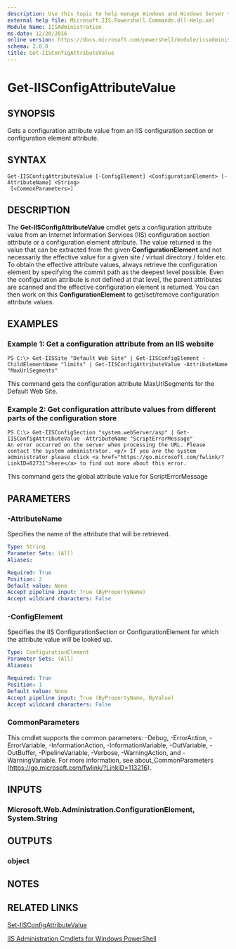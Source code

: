 ```yaml
---
description: Use this topic to help manage Windows and Windows Server technologies with Windows PowerShell.
external help file: Microsoft.IIS.Powershell.Commands.dll-Help.xml
Module Name: IISAdministration
ms.date: 12/20/2016
online version: https://docs.microsoft.com/powershell/module/iisadministration/get-iisconfigattributevalue?view=windowsserver2022-ps&wt.mc_id=ps-gethelp
schema: 2.0.0
title: Get-IISConfigAttributeValue
---
```


# Get-IISConfigAttributeValue

## SYNOPSIS
Gets a configuration attribute value from an IIS configuration section or configuration element attribute.

## SYNTAX

```
Get-IISConfigAttributeValue [-ConfigElement] <ConfigurationElement> [-AttributeName] <String>
 [<CommonParameters>]
```

## DESCRIPTION
The **Get-IISConfigAttributeValue** cmdlet gets a configuration attribute value from an Internet Information Services (IIS) configuration section attribute or a configuration element attribute.
The value returned is the value that can be extracted from the given **ConfigurationElement** and not necessarily the effective value for a given site / virtual directory / folder etc.
To obtain the effective attribute values, always retrieve the configuration element by specifying the commit path as the deepest level possible.
Even the configuration attribute is not defined at that level, the parent attributes are scanned and the effective configuration element is returned.
You can then work on this **ConfigurationElement** to get/set/remove configuration attribute values.

## EXAMPLES

### Example 1: Get a configuration attribute from an IIS website
```
PS C:\> Get-IISSite "Default Web Site" | Get-IISConfigElement -ChildElementName "limits" | Get-IISConfigAttributeValue -AttributeName "MaxUrlSegments"
```

This command gets the configuration attribute MaxUrlSegments for the Default Web Site.

### Example 2: Get configuration attribute values from different parts of the configuration store
```
PS C:\> Get-IISConfigSection "system.webServer/asp" | Get-IISConfigAttributeValue -AttributeName "ScriptErrorMessage"
An error occurred on the server when processing the URL. Please contact the system administrator. <p/> If you are the system administrator please click <a href="https://go.microsoft.com/fwlink/?LinkID=82731">here</a> to find out more about this error.
```

This command gets the global attribute value for ScriptErrorMessage

## PARAMETERS

### -AttributeName
Specifies the name of the attribute that will be retrieved.

```yaml
Type: String
Parameter Sets: (All)
Aliases: 

Required: True
Position: 2
Default value: None
Accept pipeline input: True (ByPropertyName)
Accept wildcard characters: False
```

### -ConfigElement
Specifies the IIS ConfigurationSection or ConfigurationElement for which the attribute value will be looked up.

```yaml
Type: ConfigurationElement
Parameter Sets: (All)
Aliases: 

Required: True
Position: 1
Default value: None
Accept pipeline input: True (ByPropertyName, ByValue)
Accept wildcard characters: False
```

### CommonParameters
This cmdlet supports the common parameters: -Debug, -ErrorAction, -ErrorVariable, -InformationAction, -InformationVariable, -OutVariable, -OutBuffer, -PipelineVariable, -Verbose, -WarningAction, and -WarningVariable. For more information, see about_CommonParameters (https://go.microsoft.com/fwlink/?LinkID=113216).

## INPUTS

### Microsoft.Web.Administration.ConfigurationElement, System.String

## OUTPUTS

### object

## NOTES

## RELATED LINKS

[Set-IISConfigAttributeValue](./Set-IISConfigAttributeValue.md)

[IIS Administration Cmdlets for Windows PowerShell](./iisadministration.md)

